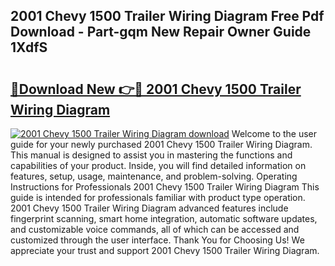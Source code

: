 ## 2001 Chevy 1500 Trailer Wiring Diagram Free Pdf Download - Part-gqm New Repair Owner Guide 1XdfS

# <h2><a href="http://dfho8ce.blite.top/?on=2001+Chevy+1500+Trailer+Wiring+Diagram">🔗Download New 👉🔴 2001 Chevy 1500 Trailer Wiring Diagram</a></h2>

[![2001 Chevy 1500 Trailer Wiring Diagram download](https://i.imgur.com/lujVjoI.png)](http://dfho8ce.blite.top/?on=2001+Chevy+1500+Trailer+Wiring+Diagram)
Welcome to the user guide for your newly purchased 2001 Chevy 1500 Trailer Wiring Diagram. This manual is designed to assist you in mastering the functions and capabilities of your product. Inside, you will find detailed information on features, setup, usage, maintenance, and problem-solving. Operating Instructions for Professionals 2001 Chevy 1500 Trailer Wiring Diagram This guide is intended for professionals familiar with product type operation. 2001 Chevy 1500 Trailer Wiring Diagram advanced features include fingerprint scanning, smart home integration, automatic software updates, and customizable voice commands, all of which can be accessed and customized through the user interface. Thank You for Choosing Us! We appreciate your trust and support 2001 Chevy 1500 Trailer Wiring Diagram.
